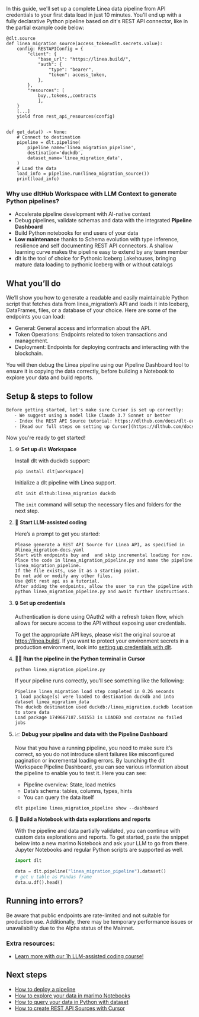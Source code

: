 In this guide, we'll set up a complete Linea data pipeline from API credentials to your first data load in just 10 minutes. You'll end up with a fully declarative Python pipeline based on dlt's REST API connector, like in the partial example code below:

```python-outcome
@dlt.source
def linea_migration_source(access_token=dlt.secrets.value):
    config: RESTAPIConfig = {
        "client": {
            "base_url": "https://linea.build/",
            "auth": {
                "type": "bearer",
                "token": access_token,
            },
        },
        "resources": [
            buy,,tokens,,contracts
            ],
    }
    [...]
    yield from rest_api_resources(config)


def get_data() -> None:
    # Connect to destination
    pipeline = dlt.pipeline(
        pipeline_name='linea_migration_pipeline',
        destination='duckdb',
        dataset_name='linea_migration_data', 
    )
    # Load the data
    load_info = pipeline.run(linea_migration_source())
    print(load_info) 
```

### Why use dltHub Workspace with LLM Context to generate Python pipelines?

- Accelerate pipeline development with AI-native context
- Debug pipelines, validate schemas and data with the integrated **Pipeline Dashboard**
- Build Python notebooks for end users of your data
- **Low maintenance** thanks to Schema evolution with type inference, resilience and self documenting REST API connectors. A shallow learning curve makes the pipeline easy to extend by any team member
- dlt is the tool of choice for Pythonic Iceberg Lakehouses, bringing mature data loading to pythonic Iceberg with or without catalogs

## What you’ll do

We’ll show you how to generate a readable and easily maintainable Python script that fetches data from linea_migration’s API and loads it into Iceberg, DataFrames, files, or a database of your choice. Here are some of the endpoints you can load:

- General: General access and information about the API.
- Token Operations: Endpoints related to token transactions and management.
- Deployment: Endpoints for deploying contracts and interacting with the blockchain.

You will then debug the Linea pipeline using our Pipeline Dashboard tool to ensure it is copying the data correctly, before building a Notebook to explore your data and build reports.

## Setup & steps to follow

```default
Before getting started, let's make sure Cursor is set up correctly:
   - We suggest using a model like Claude 3.7 Sonnet or better
   - Index the REST API Source tutorial: https://dlthub.com/docs/dlt-ecosystem/verified-sources/rest_api/ and add it to context as **@dlt rest api**
   - [Read our full steps on setting up Cursor](https://dlthub.com/docs/dlt-ecosystem/llm-tooling/cursor-restapi#23-configuring-cursor-with-documentation)
```

Now you're ready to get started!

1. ⚙️ **Set up `dlt` Workspace**
    
    Install dlt with duckdb support:
    ```shell
    pip install dlt[workspace]
    ```

    Initialize a dlt pipeline with Linea support.
    ```shell
    dlt init dlthub:linea_migration duckdb
    ```

    The `init` command will setup the necessary files and folders for the next step.
    
2. 🤠 **Start LLM-assisted coding**
    
    Here’s a prompt to get you started:
    
    ```prompt
    Please generate a REST API Source for Linea API, as specified in @linea_migration-docs.yaml 
    Start with endpoints buy and  and skip incremental loading for now. 
    Place the code in linea_migration_pipeline.py and name the pipeline linea_migration_pipeline. 
    If the file exists, use it as a starting point. 
    Do not add or modify any other files. 
    Use @dlt rest api as a tutorial. 
    After adding the endpoints, allow the user to run the pipeline with python linea_migration_pipeline.py and await further instructions.
    ```

    
3. 🔒 **Set up credentials** 
    
    Authentication is done using OAuth2 with a refresh token flow, which allows for secure access to the API without exposing user credentials.
    
    To get the appropriate API keys, please visit the original source at https://linea.build/.
    If you want to protect your environment secrets in a production environment, look into [setting up credentials with dlt](https://dlthub.com/docs/walkthroughs/add_credentials).
    
4. 🏃‍♀️ **Run the pipeline in the Python terminal in Cursor**
    
    ```shell
    python linea_migration_pipeline.py
    ```
    
    If your pipeline runs correctly, you’ll see something like the following:
    
    ```shell
    Pipeline linea_migration load step completed in 0.26 seconds
    1 load package(s) were loaded to destination duckdb and into dataset linea_migration_data
    The duckdb destination used duckdb:/linea_migration.duckdb location to store data
    Load package 1749667187.541553 is LOADED and contains no failed jobs
    ```
    
5. 📈 **Debug your pipeline and data with the Pipeline Dashboard**

    Now that you have a running pipeline, you need to make sure it’s correct, so you do not introduce silent failures like misconfigured pagination or incremental loading errors. By launching the dlt Workspace Pipeline Dashboard, you can see various information about the pipeline to enable you to test it. Here you can see:
    - Pipeline overview: State, load metrics
    - Data’s schema: tables, columns, types, hints
    - You can query the data itself
    
    ```shell
    dlt pipeline linea_migration_pipeline show --dashboard
    ```
    
6. 🐍 **Build a Notebook with data explorations and reports**

    With the pipeline and data partially validated, you can continue with custom data explorations and reports. To get started, paste the snippet below into a new marimo Notebook and ask your LLM to go from there. Jupyter Notebooks and regular Python scripts are supported as well.

    
    ```python
    import dlt

   data = dlt.pipeline("linea_migration_pipeline").dataset()
   # get u table as Pandas frame
   data.u.df().head()
    ```

## Running into errors?

Be aware that public endpoints are rate-limited and not suitable for production use. Additionally, there may be temporary performance issues or unavailability due to the Alpha status of the Mainnet.

### Extra resources:

- [Learn more with our 1h LLM-assisted coding course!](https://www.youtube.com/watch?v=GGid70rnJuM)

## Next steps

- [How to deploy a pipeline](https://dlthub.com/docs/walkthroughs/deploy-a-pipeline)
- [How to explore your data in marimo Notebooks](https://dlthub.com/docs/general-usage/dataset-access/marimo)
- [How to query your data in Python with dataset](https://dlthub.com/docs/general-usage/dataset-access/dataset)
- [How to create REST API Sources with Cursor](https://dlthub.com/docs/dlt-ecosystem/llm-tooling/cursor-restapi)
